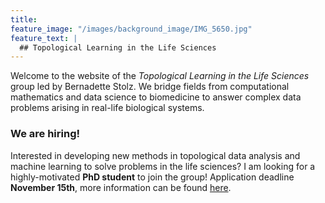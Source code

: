 ```yaml
---
title:
feature_image: "/images/background_image/IMG_5650.jpg"
feature_text: |
  ## Topological Learning in the Life Sciences
---
```

Welcome to the website of the *Topological Learning in the Life Sciences* group led by Bernadette Stolz. We bridge fields from computational mathematics and data science to biomedicine to answer complex data problems arising in real-life biological systems.



### We are hiring!

Interested in developing new methods in topological data analysis and machine learning to solve problems in the life sciences? I am looking for a highly-motivated **PhD student** to join the group! Application deadline **November 15th**, more information can be found [here](https://recruitingapp-5446.de.umantis.com/Vacancies/517/Description/2).
